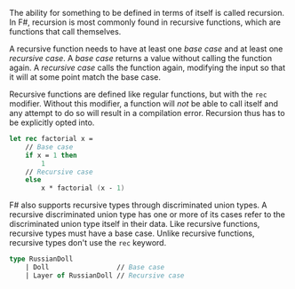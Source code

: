 The ability for something to be defined in terms of itself is called recursion. In F#, recursion is most commonly found in recursive functions, which are functions that call themselves.

A recursive function needs to have at least one _base case_ and at least one _recursive case_. A _base case_ returns a value without calling the function again. A _recursive case_ calls the function again, modifying the input so that it will at some point match the base case.

Recursive functions are defined like regular functions, but with the `rec` modifier. Without this modifier, a function will _not_ be able to call itself and any attempt to do so will result in a compilation error. Recursion thus has to be explicitly opted into.

```fsharp
let rec factorial x =
    // Base case
    if x = 1 then
        1
    // Recursive case
    else
        x * factorial (x - 1)
```

F# also supports recursive types through discriminated union types. A recursive discriminated union type has one or more of its cases refer to the discriminated union type itself in their data. Like recursive functions, recursive types must have a base case. Unlike recursive functions, recursive types don't use the `rec` keyword.

```fsharp
type RussianDoll
    | Doll                 // Base case
    | Layer of RussianDoll // Recursive case
```